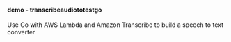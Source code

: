 #### demo - transcribeaudiototestgo

Use Go with AWS Lambda and Amazon Transcribe to build a speech to text converter
